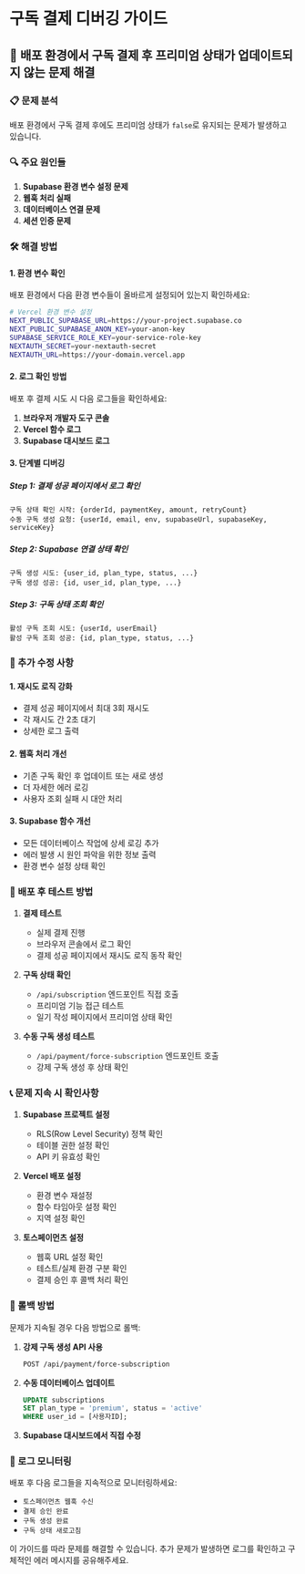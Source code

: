 # 구독 결제 디버깅 가이드

## 🚨 배포 환경에서 구독 결제 후 프리미엄 상태가 업데이트되지 않는 문제 해결

### 📋 문제 분석

배포 환경에서 구독 결제 후에도 프리미엄 상태가 `false`로 유지되는 문제가 발생하고 있습니다.

### 🔍 주요 원인들

1. **Supabase 환경 변수 설정 문제**
2. **웹훅 처리 실패**
3. **데이터베이스 연결 문제**
4. **세션 인증 문제**

### 🛠️ 해결 방법

#### 1. 환경 변수 확인

배포 환경에서 다음 환경 변수들이 올바르게 설정되어 있는지 확인하세요:

```bash
# Vercel 환경 변수 설정
NEXT_PUBLIC_SUPABASE_URL=https://your-project.supabase.co
NEXT_PUBLIC_SUPABASE_ANON_KEY=your-anon-key
SUPABASE_SERVICE_ROLE_KEY=your-service-role-key
NEXTAUTH_SECRET=your-nextauth-secret
NEXTAUTH_URL=https://your-domain.vercel.app
```

#### 2. 로그 확인 방법

배포 후 결제 시도 시 다음 로그들을 확인하세요:

1. **브라우저 개발자 도구 콘솔**
2. **Vercel 함수 로그**
3. **Supabase 대시보드 로그**

#### 3. 단계별 디버깅

##### Step 1: 결제 성공 페이지에서 로그 확인

```
구독 상태 확인 시작: {orderId, paymentKey, amount, retryCount}
수동 구독 생성 요청: {userId, email, env, supabaseUrl, supabaseKey, serviceKey}
```

##### Step 2: Supabase 연결 상태 확인

```
구독 생성 시도: {user_id, plan_type, status, ...}
구독 생성 성공: {id, user_id, plan_type, ...}
```

##### Step 3: 구독 상태 조회 확인

```
활성 구독 조회 시도: {userId, userEmail}
활성 구독 조회 성공: {id, plan_type, status, ...}
```

### 🔧 추가 수정 사항

#### 1. 재시도 로직 강화

- 결제 성공 페이지에서 최대 3회 재시도
- 각 재시도 간 2초 대기
- 상세한 로그 출력

#### 2. 웹훅 처리 개선

- 기존 구독 확인 후 업데이트 또는 새로 생성
- 더 자세한 에러 로깅
- 사용자 조회 실패 시 대안 처리

#### 3. Supabase 함수 개선

- 모든 데이터베이스 작업에 상세 로깅 추가
- 에러 발생 시 원인 파악을 위한 정보 출력
- 환경 변수 설정 상태 확인

### 🚀 배포 후 테스트 방법

1. **결제 테스트**

   - 실제 결제 진행
   - 브라우저 콘솔에서 로그 확인
   - 결제 성공 페이지에서 재시도 로직 동작 확인

2. **구독 상태 확인**

   - `/api/subscription` 엔드포인트 직접 호출
   - 프리미엄 기능 접근 테스트
   - 일기 작성 페이지에서 프리미엄 상태 확인

3. **수동 구독 생성 테스트**
   - `/api/payment/force-subscription` 엔드포인트 호출
   - 강제 구독 생성 후 상태 확인

### 📞 문제 지속 시 확인사항

1. **Supabase 프로젝트 설정**

   - RLS(Row Level Security) 정책 확인
   - 테이블 권한 설정 확인
   - API 키 유효성 확인

2. **Vercel 배포 설정**

   - 환경 변수 재설정
   - 함수 타임아웃 설정 확인
   - 지역 설정 확인

3. **토스페이먼츠 설정**
   - 웹훅 URL 설정 확인
   - 테스트/실제 환경 구분 확인
   - 결제 승인 후 콜백 처리 확인

### 🔄 롤백 방법

문제가 지속될 경우 다음 방법으로 롤백:

1. **강제 구독 생성 API 사용**

   ```bash
   POST /api/payment/force-subscription
   ```

2. **수동 데이터베이스 업데이트**

   ```sql
   UPDATE subscriptions
   SET plan_type = 'premium', status = 'active'
   WHERE user_id = [사용자ID];
   ```

3. **Supabase 대시보드에서 직접 수정**

### 📝 로그 모니터링

배포 후 다음 로그들을 지속적으로 모니터링하세요:

- `토스페이먼츠 웹훅 수신`
- `결제 승인 완료`
- `구독 생성 완료`
- `구독 상태 새로고침`

이 가이드를 따라 문제를 해결할 수 있습니다. 추가 문제가 발생하면 로그를 확인하고 구체적인 에러 메시지를 공유해주세요.
